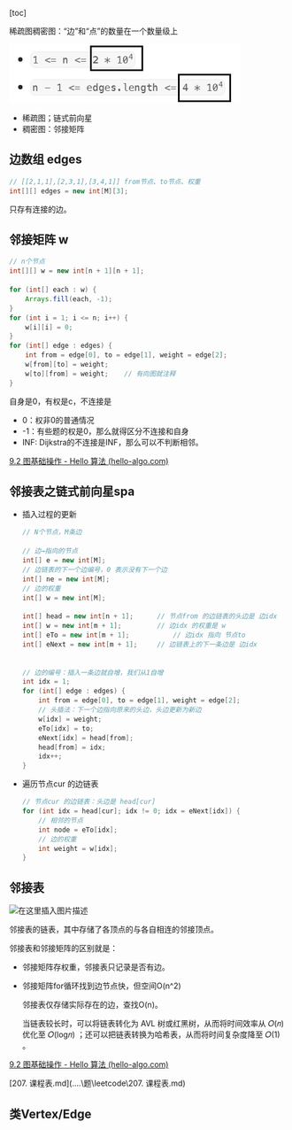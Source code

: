 [toc]

稀疏图稠密图：“边”和“点”的数量在一个数量级上

![alt text](../../../images/image-39.png)

- 稀疏图；链式前向星
- 稠密图：邻接矩阵

## 边数组 edges

```java
// [[2,1,1],[2,3,1],[3,4,1]] from节点、to节点、权重
int[][] edges = new int[M][3];
```
只存有连接的边。

## 邻接矩阵 w

```java
// n个节点
int[][] w = new int[n + 1][n + 1];

for (int[] each : w) {
    Arrays.fill(each, -1);
}
for (int i = 1; i <= n; i++) {
    w[i][i] = 0;
}
for (int[] edge : edges) {
    int from = edge[0], to = edge[1], weight = edge[2];
    w[from][to] = weight;
    w[to][from] = weight;    // 有向图就注释
}
```

自身是0，有权是c，不连接是
- 0：权非0的普通情况
- -1：有些题的权是0，那么就得区分不连接和自身
- INF: Dijkstra的不连接是INF，那么可以不判断相邻。

[9.2  图基础操作 - Hello 算法 (hello-algo.com)](https://www.hello-algo.com/chapter_graph/graph_operations/#921)

## 邻接表之链式前向星spa

- 插入过程的更新

  ```java
  // N个节点，M条边
  
  // 边→指向的节点
  int[] e = new int[M];
  // 边链表的下一个边编号，0 表示没有下一个边
  int[] ne = new int[M];
  // 边的权重
  int[] w = new int[M];
  
  int[] head = new int[n + 1];		// 节点from 的边链表的头边是 边idx
  int[] w = new int[m + 1];			// 边idx 的权重是 w
  int[] eTo = new int[m + 1];			// 边idx 指向 节点to
  int[] eNext = new int[m + 1];		// 边链表上的下一条边是 边idx
  
  
  // 边的编号：插入一条边就自增，我们从1自增
  int idx = 1;
  for (int[] edge : edges) {
      int from = edge[0], to = edge[1], weight = edge[2];
      // 头插法：下一个边指向原来的头边，头边更新为新边
      w[idx] = weight;
      eTo[idx] = to;
      eNext[idx] = head[from];
      head[from] = idx;
      idx++;
  }
  ```

- 遍历节点cur 的边链表

  ```java
  // 节点cur 的边链表：头边是 head[cur]
  for (int idx = head[cur]; idx != 0; idx = eNext[idx]) {
      // 相邻的节点
      int node = eTo[idx];
      // 边的权重
      int weight = w[idx];
  }
  ```

## 邻接表

![在这里插入图片描述](https://img-blog.csdnimg.cn/2019080616513495.png?x-oss-process=image/watermark,type_ZmFuZ3poZW5naGVpdGk,shadow_10,text_aHR0cHM6Ly9ibG9nLmNzZG4ubmV0L2Rhb2Nhb3Jlbl8=,size_16,color_FFFFFF,t_70)

邻接表的链表，其中存储了各顶点的与各自相连的邻接顶点。



邻接表和邻接矩阵的区别就是：

- 邻接矩阵存权重，邻接表只记录是否有边。

- 邻接矩阵for循环找到边节点快，但空间O(n^2)

  邻接表仅存储实际存在的边，查找O(n)。

  当链表较长时，可以将链表转化为 AVL 树或红黑树，从而将时间效率从 𝑂(𝑛) 优化至 𝑂(log⁡𝑛) ；还可以把链表转换为哈希表，从而将时间复杂度降至 𝑂(1) 。

[9.2  图基础操作 - Hello 算法 (hello-algo.com)](https://www.hello-algo.com/chapter_graph/graph_operations/#922)

 [207. 课程表.md](..\..\题\leetcode\207. 课程表.md) 

## 类Vertex/Edge
